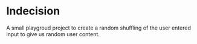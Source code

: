 # Indecision
A small playgroud project to create a random shuffling of the user entered input to give us random user content.
